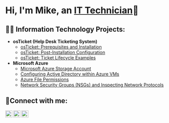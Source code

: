 <h1>Hi, I'm Mike, an <a href="https://linkedin.com/in/Josh">IT Technician</a>👋</h1>

<h2>👨‍💻 Information Technology Projects:</h2>

- <b>osTicket (Help Desk Ticketing System)</b>
  - [osTicket: Prerequisites and Installation](https://github.com/mike-smith-001/osticket-prereqs)
  - [osTicket: Post-Installation Configuration](https://github.com/mike-smith-001/Post-Install-Configuration)
  - [osTicket: Ticket Lifecycle Examples](https://github.com/mike-smith-001/-Ticket-Lifecycle)
- <b>Microsoft Azure</b>
  - [Microsoft Azure Storage Account](https://github.com/mike-smith-001/Microsoft-Azure-Storage-Account)
  - [Configuring Active Directory within Azure VMs](https://github.com/mike-smith-001/Azure-Config)
  - [Azure File Permissions](https://github.com/mike-smith-001/Azure-File-Permissions)
  - [Network Security Groups (NSGs) and Inspecting Network Protocols](https://github.com/mike-smith-001/azure-network-protocols)

<h2>🤳Connect with me:</h2>

[<img align="left" alt="Josh | Twitter" width="22px" src="https://cdn.jsdelivr.net/npm/simple-icons@v3/icons/twitter.svg" />][twitter]
[<img align="left" alt="Josh | LinkedIn" width="22px" src="https://cdn.jsdelivr.net/npm/simple-icons@v3/icons/linkedin.svg" />][linkedin]
[<img align="left" alt="Josh | Instagram" width="22px" src="https://cdn.jsdelivr.net/npm/simple-icons@v3/icons/instagram.svg" />][instagram]

[twitter]: https://twitter.com/Jane
[instagram]: https://www.instagram.com/Jane
[linkedin]: https://linkedin.com/in/Jane

